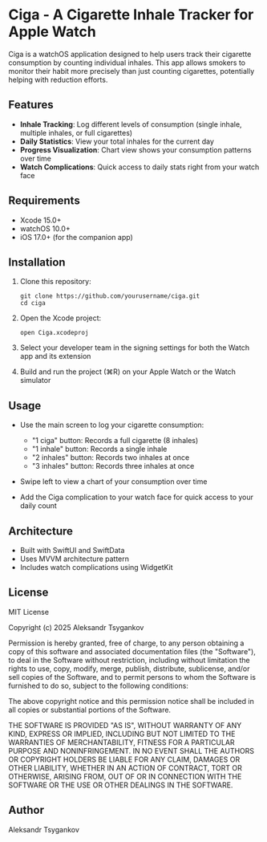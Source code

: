 # Ciga - A Cigarette Inhale Tracker for Apple Watch

Ciga is a watchOS application designed to help users track their cigarette consumption by counting individual inhales. This app allows smokers to monitor their habit more precisely than just counting cigarettes, potentially helping with reduction efforts.

## Features

- **Inhale Tracking**: Log different levels of consumption (single inhale, multiple inhales, or full cigarettes)
- **Daily Statistics**: View your total inhales for the current day
- **Progress Visualization**: Chart view shows your consumption patterns over time
- **Watch Complications**: Quick access to daily stats right from your watch face

## Requirements

- Xcode 15.0+
- watchOS 10.0+
- iOS 17.0+ (for the companion app)

## Installation

1. Clone this repository:
   ```
   git clone https://github.com/yourusername/ciga.git
   cd ciga
   ```

2. Open the Xcode project:
   ```
   open Ciga.xcodeproj
   ```

3. Select your developer team in the signing settings for both the Watch app and its extension

4. Build and run the project (⌘R) on your Apple Watch or the Watch simulator

## Usage

- Use the main screen to log your cigarette consumption:
  - "1 ciga" button: Records a full cigarette (8 inhales)
  - "1 inhale" button: Records a single inhale
  - "2 inhales" button: Records two inhales at once
  - "3 inhales" button: Records three inhales at once

- Swipe left to view a chart of your consumption over time

- Add the Ciga complication to your watch face for quick access to your daily count

## Architecture

- Built with SwiftUI and SwiftData
- Uses MVVM architecture pattern
- Includes watch complications using WidgetKit

## License

MIT License

Copyright (c) 2025 Aleksandr Tsygankov

Permission is hereby granted, free of charge, to any person obtaining a copy
of this software and associated documentation files (the "Software"), to deal
in the Software without restriction, including without limitation the rights
to use, copy, modify, merge, publish, distribute, sublicense, and/or sell
copies of the Software, and to permit persons to whom the Software is
furnished to do so, subject to the following conditions:

The above copyright notice and this permission notice shall be included in all
copies or substantial portions of the Software.

THE SOFTWARE IS PROVIDED "AS IS", WITHOUT WARRANTY OF ANY KIND, EXPRESS OR
IMPLIED, INCLUDING BUT NOT LIMITED TO THE WARRANTIES OF MERCHANTABILITY,
FITNESS FOR A PARTICULAR PURPOSE AND NONINFRINGEMENT. IN NO EVENT SHALL THE
AUTHORS OR COPYRIGHT HOLDERS BE LIABLE FOR ANY CLAIM, DAMAGES OR OTHER
LIABILITY, WHETHER IN AN ACTION OF CONTRACT, TORT OR OTHERWISE, ARISING FROM,
OUT OF OR IN CONNECTION WITH THE SOFTWARE OR THE USE OR OTHER DEALINGS IN THE
SOFTWARE.

## Author

Aleksandr Tsygankov 